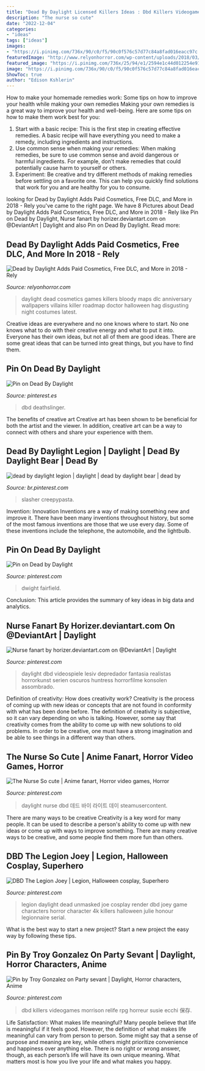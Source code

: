 ```yaml
---
title: "Dead By Daylight Licensed Killers Ideas : Dbd Killers Videogames Morrison Relife Rpg Horreur Susie Ecchi 保存"
description: "The nurse so cute"
date: "2022-12-04"
categories:
- "ideas"
tags: ["ideas"]
images:
- "https://i.pinimg.com/736x/90/c0/f5/90c0f576c57d77c84a8fad016eacc97c.jpg"
featuredImage: "http://www.relyonhorror.com/wp-content/uploads/2018/03/DBDCosmetics800.jpg"
featured_image: "https://i.pinimg.com/736x/25/94/e1/2594e1c44d012254e913e70a14896c4f.jpg"
image: "https://i.pinimg.com/736x/90/c0/f5/90c0f576c57d77c84a8fad016eacc97c.jpg"
ShowToc: true
author: "Edison Kshlerin"
---
```



How to make your homemade remedies work: Some tips on how to improve your health while making your own remedies
Making your own remedies is a great way to improve your health and well-being. Here are some tips on how to make them work best for you: 
1. Start with a basic recipe: This is the first step in creating effective remedies. A basic recipe will have everything you need to make a remedy, including ingredients and instructions. 
2. Use common sense when making your remedies: When making remedies, be sure to use common sense and avoid dangerous or harmful ingredients. For example, don’t make remedies that could potentially cause harm to yourself or others. 
3. Experiment: Be creative and try different methods of making remedies before settling on a favorite one. This can help you quickly find solutions that work for you and are healthy for you to consume.

	

		
looking for Dead by Daylight Adds Paid Cosmetics, Free DLC, and More in 2018 - Rely you've came to the right page. We have 8 Pictures about Dead by Daylight Adds Paid Cosmetics, Free DLC, and More in 2018 - Rely like Pin on Dead by Daylight, Nurse fanart by horizer.deviantart.com on @DeviantArt | Daylight and also Pin on Dead By Daylight. Read more:
		
    
## Dead By Daylight Adds Paid Cosmetics, Free DLC, And More In 2018 - Rely

<img loading=lazy src="http://www.relyonhorror.com/wp-content/uploads/2018/03/DBDCosmetics800.jpg" onerror="this.onerror=null;this.src='https://tse2.mm.bing.net/th?id=OIP.7zTyGKnVzNi-MXaLBwDuZgHaEK&amp;pid=15.1';" alt="Dead by Daylight Adds Paid Cosmetics, Free DLC, and More in 2018 - Rely">

_Source: relyonhorror.com_

>daylight dead cosmetics games killers bloody maps dlc anniversary wallpapers villains killer roadmap doctor halloween hag disgusting night costumes latest. 

	

Creative ideas are everywhere and no one knows where to start. No one knows what to do with their creative energy and what to put it into. Everyone has their own ideas, but not all of them are good ideas. There are some great ideas that can be turned into great things, but you have to find them.

    
## Pin On Dead By Daylight

<img loading=lazy src="https://i.pinimg.com/736x/25/94/e1/2594e1c44d012254e913e70a14896c4f.jpg" onerror="this.onerror=null;this.src='https://tse3.mm.bing.net/th?id=OIP.hm_cMYou-txdhz-NPBClMQHaJK&amp;pid=15.1';" alt="Pin on Dead By Daylight">

_Source: pinterest.es_

>dbd deathslinger. 

	

The benefits of creative art
Creative art has been shown to be beneficial for both the artist and the viewer. In addition, creative art can be a way to connect with others and share your experience with them.

    
## Dead By Daylight Legion | Daylight | Dead By Daylight Bear | Dead By

<img loading=lazy src="https://i.pinimg.com/474x/43/a1/ee/43a1eeda7bc1e2b0905d6a5261266c19.jpg" onerror="this.onerror=null;this.src='https://tse4.mm.bing.net/th?id=OIP.eEoLoFNgIHUzO8VZRdafPAAAAA&amp;pid=15.1';" alt="dead by daylight legion | daylight | dead by daylight bear | dead by">

_Source: br.pinterest.com_

>slasher creepypasta. 

	

Invention: Innovation
Inventions are a way of making something new and improve it. There have been many inventions throughout history, but some of the most famous inventions are those that we use every day. Some of these inventions include the telephone, the automobile, and the lightbulb.

    
## Pin On Dead By Daylight

<img loading=lazy src="https://i.pinimg.com/736x/58/6e/db/586edba0ea0ab9175057d9b4db9d9eda.jpg" onerror="this.onerror=null;this.src='https://tse1.mm.bing.net/th?id=OIP.mu3U4CLvfX1ygQEpFSYQ8gHaIr&amp;pid=15.1';" alt="Pin on Dead by Daylight">

_Source: pinterest.com_

>dwight fairfield. 

	

Conclusion:
This article provides the summary of key ideas in big data and analytics.

    
## Nurse Fanart By Horizer.deviantart.com On @DeviantArt | Daylight

<img loading=lazy src="https://i.pinimg.com/736x/90/c0/f5/90c0f576c57d77c84a8fad016eacc97c.jpg" onerror="this.onerror=null;this.src='https://tse3.mm.bing.net/th?id=OIP.jGWcYXWJ4SIlSdGLuLZt_AHaKX&amp;pid=15.1';" alt="Nurse fanart by horizer.deviantart.com on @DeviantArt | Daylight">

_Source: pinterest.com_

>daylight dbd videospiele lesiv depredador fantasia realistas horrorkunst serien oscuros huntress horrorfilme konsolen assombrado. 

	

Definition of creativity: How does creativity work?
Creativity is the process of coming up with new ideas or concepts that are not found in conformity with what has been done before. The definition of creativity is subjective, so it can vary depending on who is talking. However, some say that creativity comes from the ability to come up with new solutions to old problems. In order to be creative, one must have a strong imagination and be able to see things in a different way than others.

    
## The Nurse So Cute | Anime Fanart, Horror Video Games, Horror

<img loading=lazy src="https://i.pinimg.com/originals/fd/d3/0e/fdd30e4186422536623152b04a863bcb.png" onerror="this.onerror=null;this.src='https://tse2.mm.bing.net/th?id=OIP.s0LWpT0_8rWFCBQ4j-veMQHaHa&amp;pid=15.1';" alt="The Nurse So cute | Anime fanart, Horror video games, Horror">

_Source: pinterest.com_

>daylight nurse dbd 데드 바이 라이트 데이 steamusercontent. 

	

There are many ways to be creative
Creativity is a key word for many people. It can be used to describe a person's ability to come up with new ideas or come up with ways to improve something. There are many creative ways to be creative, and some people find them more fun than others.

    
## DBD The Legion Joey | Legion, Halloween Cosplay, Superhero

<img loading=lazy src="https://i.pinimg.com/originals/7d/11/6d/7d116d93c8d26000bd2cbbfdae1121bb.png" onerror="this.onerror=null;this.src='https://tse1.mm.bing.net/th?id=OIP.NU8mgpH_wlrOukHjeSkjbAHaOC&amp;pid=15.1';" alt="DBD The Legion Joey | Legion, Halloween cosplay, Superhero">

_Source: pinterest.com_

>legion daylight dead unmasked joe cosplay render dbd joey game characters horror character 4k killers halloween julie honour legionnaire serial. 

	

What is the best way to start a new project?
Start a new project the easy way by following these tips.

    
## Pin By Troy Gonzalez On Party Sevant | Daylight, Horror Characters, Anime

<img loading=lazy src="https://i.pinimg.com/originals/87/d8/86/87d88623e135239ebcc2950a3a51b9bd.jpg" onerror="this.onerror=null;this.src='https://tse4.mm.bing.net/th?id=OIP.SZDxUjIN-5KJKTr1Qmml8AHaJ4&amp;pid=15.1';" alt="Pin by Troy Gonzalez on Party sevant | Daylight, Horror characters, Anime">

_Source: pinterest.com_

>dbd killers videogames morrison relife rpg horreur susie ecchi 保存. 

	

Life Satisfaction: What makes life meaningful?
Many people believe that life is meaningful if it feels good. However, the definition of what makes life meaningful can vary from person to person. Some might say that a sense of purpose and meaning are key, while others might prioritize convenience and happiness over anything else. There is no right or wrong answer, though, as each person’s life will have its own unique meaning. What matters most is how you live your life and what makes you happy.

